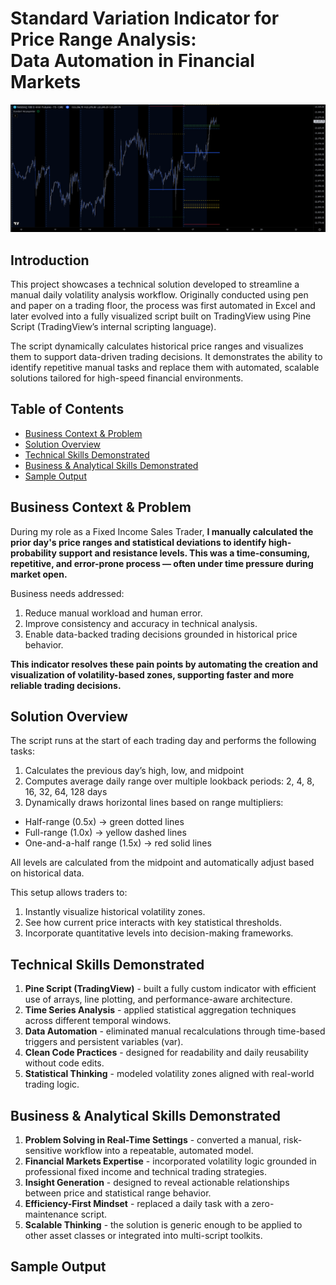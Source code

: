 # Standard Variation Indicator for Price Range Analysis:<br> Data Automation in Financial Markets

![.](nasdaq.png)

## Introduction
This project showcases a technical solution developed to streamline a manual daily volatility analysis workflow. Originally conducted using pen and paper on a trading floor, the process was first automated in Excel and later evolved into a fully visualized script built on TradingView using Pine Script (TradingView’s internal scripting language).

The script dynamically calculates historical price ranges and visualizes them to support data-driven trading decisions. It demonstrates the ability to identify repetitive manual tasks and replace them with automated, scalable solutions tailored for high-speed financial environments.

## Table of Contents
- [Business Context & Problem](#2-business-context--problem)
- [Solution Overview](#3-solution-overview)
- [Technical Skills Demonstrated](#4-technical-skills-demonstrated)
- [Business & Analytical Skills Demonstrated](#5-business--analytical-skills-demonstrated)
- [Sample Output](#6-sample-output)

## Business Context & Problem
During my role as a Fixed Income Sales Trader, **I manually calculated the prior day's price ranges and statistical deviations to identify high-probability support and resistance levels. This was a time-consuming, repetitive, and error-prone process — often under time pressure during market open.**

Business needs addressed:
1. Reduce manual workload and human error.
2. Improve consistency and accuracy in technical analysis.
3. Enable data-backed trading decisions grounded in historical price behavior.

**This indicator resolves these pain points by automating the creation and visualization of volatility-based zones, supporting faster and more reliable trading decisions.**

## Solution Overview
The script runs at the start of each trading day and performs the following tasks:
1. Calculates the previous day’s high, low, and midpoint
2. Computes average daily range over multiple lookback periods: 2, 4, 8, 16, 32, 64, 128 days
3. Dynamically draws horizontal lines based on range multipliers:
- Half-range (0.5x) → green dotted lines
- Full-range (1.0x) → yellow dashed lines
- One-and-a-half range (1.5x) → red solid lines

All levels are calculated from the midpoint and automatically adjust based on historical data.

This setup allows traders to:
1. Instantly visualize historical volatility zones.
2. See how current price interacts with key statistical thresholds.
3. Incorporate quantitative levels into decision-making frameworks.

## Technical Skills Demonstrated
1. **Pine Script (TradingView)** - built a fully custom indicator with efficient use of arrays, line plotting, and performance-aware architecture.
2. **Time Series Analysis** - applied statistical aggregation techniques across different temporal windows.
3. **Data Automation** - eliminated manual recalculations through time-based triggers and persistent variables (var).
4. **Clean Code Practices** - designed for readability and daily reusability without code edits.
5. **Statistical Thinking** - modeled volatility zones aligned with real-world trading logic.

## Business & Analytical Skills Demonstrated
1. **Problem Solving in Real-Time Settings** - converted a manual, risk-sensitive workflow into a repeatable, automated model.
2. **Financial Markets Expertise** - incorporated volatility logic grounded in professional fixed income and technical trading strategies.
3. **Insight Generation** - designed to reveal actionable relationships between price and statistical range behavior.
4. **Efficiency-First Mindset** - replaced a daily task with a zero-maintenance script.
5. **Scalable Thinking** - the solution is generic enough to be applied to other asset classes or integrated into multi-script toolkits.

## Sample Output
